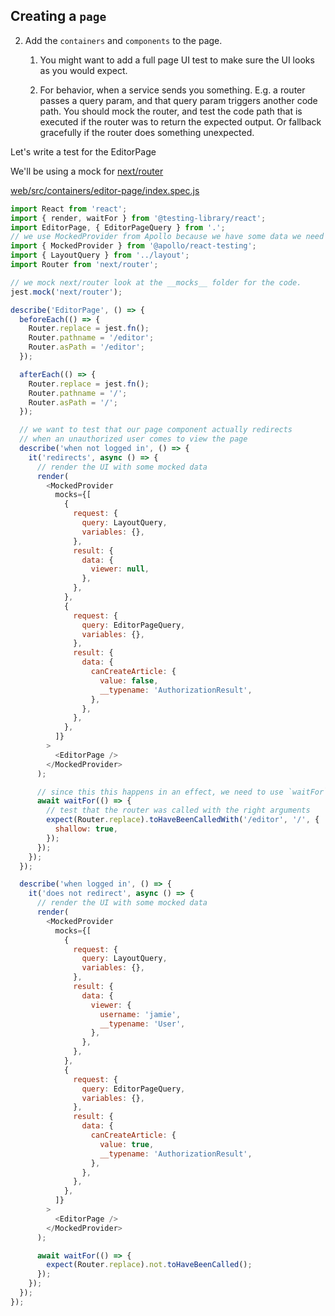 ## Creating a `page`

2.  Add the `containers` and `components` to the page.

    1.  You might want to add a full page UI test to make sure the UI looks as you would expect.

    2.  For behavior, when a service sends you something. E.g. a router passes a query param, and that query param triggers another code path. You should mock the router, and test the code path that is executed if the router was to return the expected output. Or fallback gracefully if the router does something unexpected.

Let's write a test for the EditorPage

We'll be using a mock for [next/router][web/__mocks__/next/router.js]

[web/src/containers/editor-page/index.spec.js][web/src/containers/editor-page/index.spec.js]

```js
import React from 'react';
import { render, waitFor } from '@testing-library/react';
import EditorPage, { EditorPageQuery } from '.';
// we use MockedProvider from Apollo because we have some data we need to fetch
import { MockedProvider } from '@apollo/react-testing';
import { LayoutQuery } from '../layout';
import Router from 'next/router';

// we mock next/router look at the __mocks__ folder for the code.
jest.mock('next/router');

describe('EditorPage', () => {
  beforeEach(() => {
    Router.replace = jest.fn();
    Router.pathname = '/editor';
    Router.asPath = '/editor';
  });

  afterEach(() => {
    Router.replace = jest.fn();
    Router.pathname = '/';
    Router.asPath = '/';
  });

  // we want to test that our page component actually redirects
  // when an unauthorized user comes to view the page
  describe('when not logged in', () => {
    it('redirects', async () => {
      // render the UI with some mocked data
      render(
        <MockedProvider
          mocks={[
            {
              request: {
                query: LayoutQuery,
                variables: {},
              },
              result: {
                data: {
                  viewer: null,
                },
              },
            },
            {
              request: {
                query: EditorPageQuery,
                variables: {},
              },
              result: {
                data: {
                  canCreateArticle: {
                    value: false,
                    __typename: 'AuthorizationResult',
                  },
                },
              },
            },
          ]}
        >
          <EditorPage />
        </MockedProvider>
      );

      // since this this happens in an effect, we need to use `waitFor`.
      await waitFor(() => {
        // test that the router was called with the right arguments
        expect(Router.replace).toHaveBeenCalledWith('/editor', '/', {
          shallow: true,
        });
      });
    });
  });

  describe('when logged in', () => {
    it('does not redirect', async () => {
      // render the UI with some mocked data
      render(
        <MockedProvider
          mocks={[
            {
              request: {
                query: LayoutQuery,
                variables: {},
              },
              result: {
                data: {
                  viewer: {
                    username: 'jamie',
                    __typename: 'User',
                  },
                },
              },
            },
            {
              request: {
                query: EditorPageQuery,
                variables: {},
              },
              result: {
                data: {
                  canCreateArticle: {
                    value: true,
                    __typename: 'AuthorizationResult',
                  },
                },
              },
            },
          ]}
        >
          <EditorPage />
        </MockedProvider>
      );

      await waitFor(() => {
        expect(Router.replace).not.toHaveBeenCalled();
      });
    });
  });
});
```

[web/__mocks__/next/router.js]: https://github.com/lifeiscontent/realworld/blob/master/web/__mocks__/next/router.js
[web/src/containers/editor-page/index.spec.js]: https://github.com/lifeiscontent/realworld/blob/master/web/src/containers/editor-page/index.spec.js
